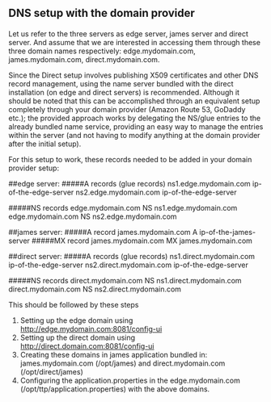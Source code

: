 
## DNS setup with the domain provider

####
Let us refer to the three servers as edge server, james server and direct server.
And assume that we are interested in accessing them through these three domain names respectively:
edge.mydomain.com,  james.mydomain.com, direct.mydomain.com.

Since the Direct setup involves publishing X509 certificates and other DNS record management, using the name server
bundled with the direct installation (on edge and direct servers) is recommended. Although it should be noted that this can 
be accomplished through an equivalent setup completely through your domain provider (Amazon Route 53, GoDaddy etc.); 
the provided approach works by delegating the NS/glue entries to the already bundled name service, 
providing an easy way to manage the entries within the server 
(and not having to modify anything at the domain provider after the initial setup).

For this setup to work, these records needed to be added in your domain provider setup:

##edge server:
#####A records (glue records)
ns1.edge.mydomain.com  ip-of-the-edge-server
ns2.edge.mydomain.com  ip-of-the-edge-server

#####NS records 
edge.mydomain.com NS  ns1.edge.mydomain.com
edge.mydomain.com NS ns2.edge.mydomain.com

##james server:
#####A record
james.mydomain.com  A  ip-of-the-james-server
#####MX record
james.mydomain.com   MX james.mydomain.com


##direct server:
#####A records (glue records)
ns1.direct.mydomain.com  ip-of-the-edge-server
ns2.direct.mydomain.com  ip-of-the-edge-server

#####NS records 
direct.mydomain.com NS  ns1.direct.mydomain.com
direct.mydomain.com NS ns2.direct.mydomain.com


This should be followed by these steps

1. Setting up the edge domain using http://edge.mydomain.com:8081/config-ui
2. Setting up the direct domain using http://direct.domain.com:8081/config-ui
3. Creating these domains in james application bundled in: james.mydomain.com (/opt/james) and direct.mydomain.com (/opt/direct/james)
4. Configuring the application.properties in the edge.mydomain.com (/opt/ttp/application.properties) with the above domains.

